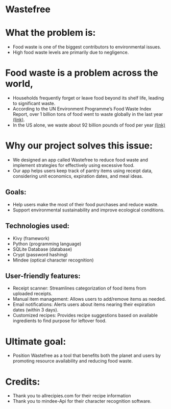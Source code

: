 # Wastefree
# What the problem is:
- Food waste is one of the biggest contributors to environmental issues.
- High food waste levels are primarily due to negligence.

# Food waste is a problem across the world,
- Households frequently forget or leave food beyond its shelf life, leading to significant waste.
- According to the UN Environment Programme’s Food Waste Index Report, over 1 billion tons of food went to waste globally in the last year [(link)](https://news.un.org/en/story/2024/03/1148036#:~:text=The%20UN%20Environment%20Programme%E2%80%99s%20Food%20Waste%20Index%20Report,overall%20at%20retail%2C%20food%20service%2C%20and%20household%20levels.).
- In the US alone, we waste about 92 billion pounds of food per year [(link)](https://www.feedingamerica.org/our-work/reduce-food-waste)


# Why our project solves this issue:

- We designed an app called Wastefree to reduce food waste and implement strategies for effectively using excessive food.
- Our app helps users keep track of pantry items using receipt data, considering unit economics, expiration dates, and meal ideas.

## Goals:
- Help users make the most of their food purchases and reduce waste.
- Support environmental sustainability and improve ecological conditions.

## Technologies used:
- Kivy (framework)
- Python (programming language)
- SQLite Database (database)
- Crypt (password hashing)
- Mindee (optical character recognition)

## User-friendly features:
- Receipt scanner: Streamlines categorization of food items from uploaded receipts.
- Manual item management: Allows users to add/remove items as needed.
- Email notifications: Alerts users about items nearing their expiration dates (within 3 days).
- Customized recipes: Provides recipe suggestions based on available ingredients to find purpose for leftover food.

# Ultimate goal:
- Position Wastefree as a tool that benefits both the planet and users by promoting resource availability and reducing food waste.

# Credits:
- Thank you to allrecipies.com for their recipe information
- Thank you to mindee-Api for their character recognition software.
